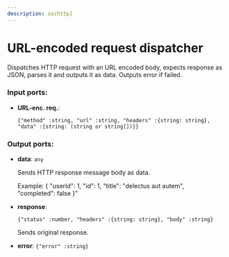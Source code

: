 ```yaml
---
description: io/http]
---
```


# URL-encoded request dispatcher

Dispatches HTTP request with an URL encoded body, expects response as JSON, parses it and outputs it as data. Outputs error if failed.

### Input ports:

* __URL-enc. req.__: 
    ```
    {"method" :string, "url" :string, "headers" :{string: string}, "data" :{string: (string or string[])}}
    ```

### Output ports:

* __data__: `any`

    Sends HTTP response message body as data.
    
    Example:
    {
      "userId": 1, 
      "id": 1, 
      "title": "delectus aut autem",  
      "completed": false
    }"


* __response__: 
    ```
    {"status" :number, "headers" :{string: string}, "body" :string}
    ```

    Sends original response.


* __error__: `{"error" :string}`

